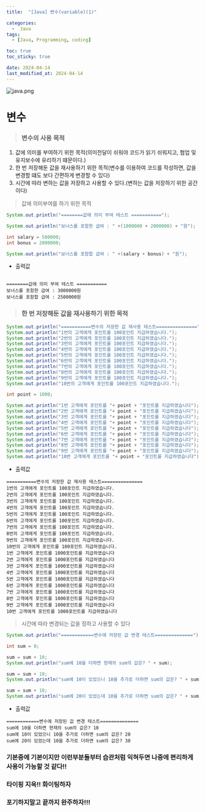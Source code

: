 ```yaml
---
title:  "[Java] 변수(variable)(1)" 

categories:
  -  Java
tags:
  - [Java, Programming, coding]

toc: true
toc_sticky: true

date: 2024-04-14
last_modified_at: 2024-04-14
---
```


![java.png](..%2Fassets%2Fimg%2Fjava.png)

# 변수

> ### 변수의 사용 목적
1. 값에 의미를 부여하기 위한 목적(의미전달이 쉬워야 코드가 읽기 쉬워지고, 협업 및 유지보수에 유리하기 떄문이다.)
2. 한 번 저장해둔 값을 재사용하기 위한 목적(변수를 이용하여 코드를 작성하면, 값을 변경할 떄도 보다 간편하게 변경할 수 있다)
3. 시간에 따라 변하는 값을 저장하고 사용할 수 있다.(변하는 값을 저장하기 위한 공간이다)

> 값에 의미부여를 하기 위한 목적

~~~java
System.out.println("========값에 의미 부여 테스트 ===========");

System.out.println("보너스를 포함한 급여 : " +(1000000 + 2000000) + "원");

int salary = 500000;
int bonus = 2000000;

System.out.println("보너스를 포함합 급여 : " +(salary + bonus) + "원");
~~~

- 출력값

~~~

========값에 의미 부여 테스트 ===========
보너스를 포함한 급여 : 3000000원
보너스를 포함합 급여 : 2500000원
~~~

> ### 한 번 저장해둔 값을 재사용하기 위한 목적

~~~java
System.out.println("===========변수의 저장한 값 재사용 테스트===============");
System.out.println("1번의 고객에게 포인트를 100포인트 지급하였습니다.");
System.out.println("2번의 고객에게 포인트를 100포인트 지급하였습니다.");
System.out.println("3번의 고객에게 포인트를 100포인트 지급하였습니다.");
System.out.println("4번의 고객에게 포인트를 100포인트 지급하였습니다.");
System.out.println("5번의 고객에게 포인트를 100포인트 지급하였습니다.");
System.out.println("6번의 고객에게 포인트를 100포인트 지급하였습니다.");
System.out.println("7번의 고객에게 포인트를 100포인트 지급하였습니다.");
System.out.println("8번의 고객에게 포인트를 100포인트 지급하였습니다.");
System.out.println("9번의 고객에게 포인트를 100포인트 지급하였습니다.");
System.out.println("10번의 고객에게 포인트를 100포인트 지급하였습니다.");

int point = 1000;

System.out.println("1번 고객에게 포인트를 "+ point + "포인트를 지급하였습니다");
System.out.println("2번 고객에게 포인트를 "+ point + "포인트를 지급하였습니다");
System.out.println("3번 고객에게 포인트를 "+ point + "포인트를 지급하였습니다");
System.out.println("4번 고객에게 포인트를 "+ point + "포인트를 지급하였습니다");
System.out.println("5번 고객에게 포인트를 "+ point + "포인트를 지급하였습니다");
System.out.println("6번 고객에게 포인트를 "+ point + "포인트를 지급하였습니다");
System.out.println("7번 고객에게 포인트를 "+ point + "포인트를 지급하였습니다");
System.out.println("8번 고객에게 포인트를 "+ point + "포인트를 지급하였습니다");
System.out.println("9번 고객에게 포인트를 "+ point + "포인트를 지급하였습니다");
System.out.println("10번 고객에게 포인트를 "+ point + "포인트를 지급하였습니다");
~~~

- 출력값

~~~
===========변수의 저장한 값 재사용 테스트===============
1번의 고객에게 포인트를 100포인트 지급하였습니다.
2번의 고객에게 포인트를 100포인트 지급하였습니다.
3번의 고객에게 포인트를 100포인트 지급하였습니다.
4번의 고객에게 포인트를 100포인트 지급하였습니다.
5번의 고객에게 포인트를 100포인트 지급하였습니다.
6번의 고객에게 포인트를 100포인트 지급하였습니다.
7번의 고객에게 포인트를 100포인트 지급하였습니다.
8번의 고객에게 포인트를 100포인트 지급하였습니다.
9번의 고객에게 포인트를 100포인트 지급하였습니다.
10번의 고객에게 포인트를 100포인트 지급하였습니다.
1번 고객에게 포인트를 1000포인트를 지급하였습니다
2번 고객에게 포인트를 1000포인트를 지급하였습니다
3번 고객에게 포인트를 1000포인트를 지급하였습니다
4번 고객에게 포인트를 1000포인트를 지급하였습니다
5번 고객에게 포인트를 1000포인트를 지급하였습니다
6번 고객에게 포인트를 1000포인트를 지급하였습니다
7번 고객에게 포인트를 1000포인트를 지급하였습니다
8번 고객에게 포인트를 1000포인트를 지급하였습니다
9번 고객에게 포인트를 1000포인트를 지급하였습니다
10번 고객에게 포인트를 1000포인트를 지급하였습니다
~~~

> 시간에 따라 변경되는 값을 정하고 사용할 수 있다

~~~java
System.out.println("============변수에 저장된 값 변경 테스트==============");

int sum = 0;

sum = sum + 10;
System.out.println("sum에 10을 더하면 현재의 sum의 값은? " + sum);

sum = sum + 10;
System.out.println("sum에 10이 있었으니 10을 추가로 더하면 sum의 값은? " + sum);

sum = sum + 10;
System.out.println("sum에 20이 있었는데 10을 추가로 더하면 sum의 값은? " + sum);
~~~

- 출력값

~~~
============변수에 저장된 값 변경 테스트==============
sum에 10을 더하면 현재의 sum의 값은? 10
sum에 10이 있었으니 10을 추가로 더하면 sum의 값은? 20
sum에 20이 있었는데 10을 추가로 더하면 sum의 값은? 30
~~~


### 기본중에 기본이지만 이런부분들부터 습관처럼 익혀두면 나중에 편리하게 사용이 가능할 것 같다!! 
### 타이핑 지옥!! 화이팅하자

### 포기하지말고 끝까지 완주하자!!!
